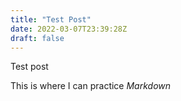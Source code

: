 ```yaml
---
title: "Test Post"
date: 2022-03-07T23:39:28Z
draft: false
---
```

Test post 

This is where I can practice *Markdown*